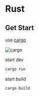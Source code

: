 # Rust

## Get Start

use [cargo](https://doc.rust-lang.org/cargo/)

![cargo](https://doc.rust-lang.org/cargo/images/Cargo-Logo-Small.png)

start dev

```sh
cargo run
```

start build

```sh
cargo build
```
